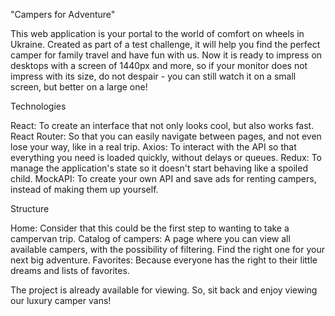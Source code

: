 "Campers for Adventure"

This web application is your portal to the world of comfort on wheels in Ukraine. Created as part of a test challenge, it will help you find the perfect camper for family travel and have fun with us. Now it is ready to impress on desktops with a screen of 1440px and more, so if your monitor does not impress with its size, do not despair - you can still watch it on a small screen, but better on a large one!

 Technologies

React: To create an interface that not only looks cool, but also works fast.
React Router: So that you can easily navigate between pages, and not even lose your way, like in a real trip.
Axios: To interact with the API so that everything you need is loaded quickly, without delays or queues.
Redux: To manage the application's state so it doesn't start behaving like a spoiled child.
MockAPI: To create your own API and save ads for renting campers, instead of making them up yourself.

 Structure

Home: Consider that this could be the first step to wanting to take a campervan trip.
Catalog of campers: A page where you can view all available campers, with the possibility of filtering. Find the right one for your next big adventure.
Favorites: Because everyone has the right to their little dreams and lists of favorites.

The project is already available for viewing. So, sit back and enjoy viewing our luxury camper vans!